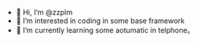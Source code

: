 - 👋 Hi, I’m @zzplm
- 👀 I’m interested in coding in some base framework
- 🌱 I’m currently learning some aotumatic in telphone。

<!---
zzplm/zzplm is a ✨ special ✨ repository because its `README.md` (this file) appears on your GitHub profile.
You can click the Preview link to take a look at your changes.
--->
